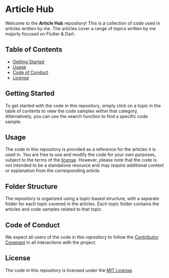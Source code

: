 
# Article Hub

Welcome to the **Article Hub** repository! This is a collection of code used in articles written by me. The articles cover a range of topics written by me majorly focused on Flutter & Dart.

## Table of Contents

- [Getting Started](#getting-started)
- [Usage](#usage)
- [Code of Conduct](#code-of-conduct)
- [License](#license)

## Getting Started

To get started with the code in this repository, simply click on a topic in the table of contents to view the code samples within that category. Alternatively, you can use the search function to find a specific code sample.

## Usage

The code in this repository is provided as a reference for the articles it is used in. You are free to use and modify the code for your own purposes, subject to the terms of the [license](#license). However, please note that the code is not intended to be a standalone resource and may require additional context or explanation from the corresponding article.

## Folder Structure

The repository is organized using a topic-based structure, with a separate folder for each topic covered in the articles. Each topic folder contains the articles and code samples related to that topic.

## Code of Conduct

We expect all users of the code in this repository to follow the [Contributor Covenant](https://www.contributor-covenant.org/) in all interactions with the project.

## License

The code in this repository is licensed under the [MIT License](https://opensource.org/licenses/MIT).
